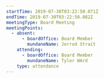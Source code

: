 ```yaml
---
startTime: 2019-07-30T03:22:50.071Z
endTime: 2019-07-30T03:22:50.082Z
meetingType: Board Meeting
meetingPoints:
  - absent:
      - boardOffice: Board Member
        mundaneName: Jerrod Strait
    attending:
      - boardOffice: Board Member
        mundaneName: Tyler WArd
    type: attendance
---
```


